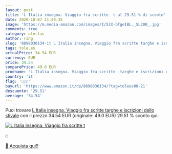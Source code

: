 ```yaml
---
layout: post
title: 'L Italia insegna. Viaggio fra scritte  t al 29.51 % di sconto'
date: 2020-10-07 21:49:35
image: 'https://m.media-amazon.com/images/I/51X-bfgeIBL._SL200_.jpg'
comments: true
category: ofertas
author: ring
slug: '8898030134-it L Italia insegna. Viaggio fra scritte targhe e iscrizioni...'
tags: tole.es
actualPrice: 34.54 EUR
currency: EUR
price: 34.54
comparePrice: 49.0 EUR
prodname: 'L Italia insegna. Viaggio fra scritte  targhe e iscrizioni dello stivale'
country: 'it'
flag: '🇮🇹'
buyurl: 'https://www.amazon.it/dp/8898030134/?tag=tolees00-21'
descuento: '29.51'
average: '34.54'
---
```


Puoi trovare [L Italia insegna. Viaggio fra scritte  targhe e iscrizioni dello stivale](https://www.amazon.it/dp/8898030134/?tag=tolees00-21) con il prezzo 34.54 EUR (originale: 49.0 EUR) 29.51 % sconto qui:

[![L Italia insegna. Viaggio fra scritte  t](https://m.media-amazon.com/images/I/51X-bfgeIBL._SL200_.jpg)](https://www.amazon.it/dp/8898030134/?tag=tolees00-21)

ℹ️:


[🛒 Acquista qui!!](https://www.amazon.it/dp/8898030134/?tag=tolees00-21)
